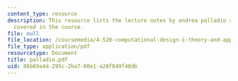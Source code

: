 ```yaml
---
content_type: resource
description: This resource lists the lecture notes by andrea palladio as per the topics
  covered in the course.
file: null
file_location: /coursemedia/4-520-computational-design-i-theory-and-applications-fall-2005/86b69a4d295c2ba780e1a28f849f40db_palladio.pdf
file_type: application/pdf
resourcetype: Document
title: palladio.pdf
uid: 86b69a4d-295c-2ba7-80e1-a28f849f40db
---
```

